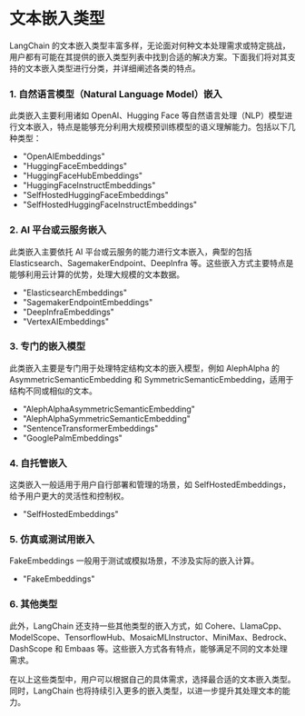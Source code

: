 # 文本嵌入类型

LangChain 的文本嵌入类型丰富多样，无论面对何种文本处理需求或特定挑战，用户都有可能在其提供的嵌入类型列表中找到合适的解决方案。下面我们将对其支持的文本嵌入类型进行分类，并详细阐述各类的特点。


### 1. 自然语言模型（Natural Language Model）嵌入

此类嵌入主要利用诸如 OpenAI、Hugging Face 等自然语言处理（NLP）模型进行文本嵌入，特点是能够充分利用大规模预训练模型的语义理解能力。包括以下几种类型：

- "OpenAIEmbeddings"
- "HuggingFaceEmbeddings"
- "HuggingFaceHubEmbeddings"
- "HuggingFaceInstructEmbeddings"
- "SelfHostedHuggingFaceEmbeddings"
- "SelfHostedHuggingFaceInstructEmbeddings"

### 2. AI 平台或云服务嵌入

此类嵌入主要依托 AI 平台或云服务的能力进行文本嵌入，典型的包括 Elasticsearch、SagemakerEndpoint、DeepInfra 等。这些嵌入方式主要特点是能够利用云计算的优势，处理大规模的文本数据。

- "ElasticsearchEmbeddings"
- "SagemakerEndpointEmbeddings"
- "DeepInfraEmbeddings"
- "VertexAIEmbeddings"

### 3. 专门的嵌入模型

此类嵌入主要是专门用于处理特定结构文本的嵌入模型，例如 AlephAlpha 的 AsymmetricSemanticEmbedding 和 SymmetricSemanticEmbedding，适用于结构不同或相似的文本。

- "AlephAlphaAsymmetricSemanticEmbedding"
- "AlephAlphaSymmetricSemanticEmbedding"
- "SentenceTransformerEmbeddings"
- "GooglePalmEmbeddings"

### 4. 自托管嵌入

这类嵌入一般适用于用户自行部署和管理的场景，如 SelfHostedEmbeddings，给予用户更大的灵活性和控制权。

- "SelfHostedEmbeddings"

### 5. 仿真或测试用嵌入

FakeEmbeddings 一般用于测试或模拟场景，不涉及实际的嵌入计算。

- "FakeEmbeddings"

### 6. 其他类型

此外，LangChain 还支持一些其他类型的嵌入方式，如 Cohere、LlamaCpp、ModelScope、TensorflowHub、MosaicMLInstructor、MiniMax、Bedrock、DashScope 和 Embaas 等。这些嵌入方式各有特点，能够满足不同的文本处理需求。

在以上这些类型中，用户可以根据自己的具体需求，选择最合适的文本嵌入类型。同时，LangChain 也将持续引入更多的嵌入类型，以进一步提升其处理文本的能力。